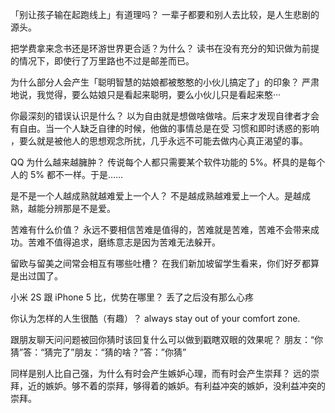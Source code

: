 
「别让孩子输在起跑线上」有道理吗？
一辈子都要和别人去比较，是人生悲剧的源头。


把学费拿来念书还是环游世界更合适？为什么？
读书在没有充分的知识做为前提的情况下，即使行了万里路也不过是邮差而已。

为什么部分人会产生「聪明智慧的姑娘都被憨憨的小伙儿搞定了」的印象？
严肃地说，我觉得，要么姑娘只是看起来聪明，要么小伙儿只是看起来憨···


你最深刻的错误认识是什么？
以为自由就是想做啥做啥。后来才发现自律者才会有自由。当一个人缺乏自律的时候，他做的事情总是在受 习惯和即时诱惑的影响 ，要么就是被他人的思想观念所扰，几乎永远不可能去做内心真正渴望的事。



QQ 为什么越来越臃肿？
传说每个人都只需要某个软件功能的 5%。杯具的是每个人的 5% 都不一样。于是……

是不是一个人越成熟就越难爱上一个人？
不是越成熟越难爱上一个人。是越成熟，越能分辨那是不是爱。


苦难有什么价值？
永远不要相信苦难是值得的，苦难就是苦难，苦难不会带来成功。苦难不值得追求，磨练意志是因为苦难无法躲开。
 
留欧与留美之间常会相互有哪些吐槽？
在我们新加坡留学生看来，你们好歹都算是出过国了。

小米 2S 跟 iPhone 5 比，优势在哪里？
丢了之后没有那么心疼


你认为怎样的人生很酷（有趣）？
always stay out of your comfort zone.


跟朋友聊天问问题被回你猜时该回复什么可以做到戳瞎双眼的效果呢？
朋友：“你猜”答：“猜完了”朋友：“猜的啥？”答：”你猜”



同样是别人比自己强，为什么有时会产生嫉妒心理，而有时会产生崇拜？
远的崇拜，近的嫉妒。够不着的崇拜，够得着的嫉妒。有利益冲突的嫉妒，没利益冲突的崇拜。
